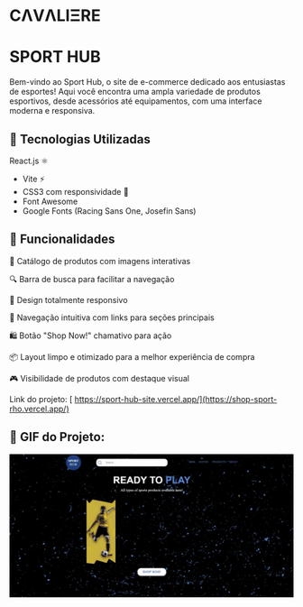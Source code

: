 # CΛVΛLIΞRE #

# SPORT HUB #
Bem-vindo ao Sport Hub, o site de e-commerce dedicado aos entusiastas de esportes! Aqui você encontra uma ampla variedade de produtos esportivos, desde acessórios até equipamentos, com uma interface moderna e responsiva.

## 🚀 Tecnologias Utilizadas
React.js ⚛️

- Vite ⚡
- CSS3 com responsividade 📱
- Font Awesome
- Google Fonts (Racing Sans One, Josefin Sans)

## 🎯 Funcionalidades

🛒 Catálogo de produtos com imagens interativas

🔍 Barra de busca para facilitar a navegação

📱 Design totalmente responsivo

🌟 Navegação intuitiva com links para seções principais

🛍️ Botão "Shop Now!" chamativo para ação

📦 Layout limpo e otimizado para a melhor experiência de compra

🎮 Visibilidade de produtos com destaque visual


Link do projeto: [ https://sport-hub-site.vercel.app/](https://shop-sport-rho.vercel.app/)
## 📸 GIF do Projeto:
![Demonstração do Projeto](./public/assets/Ready.gif)

